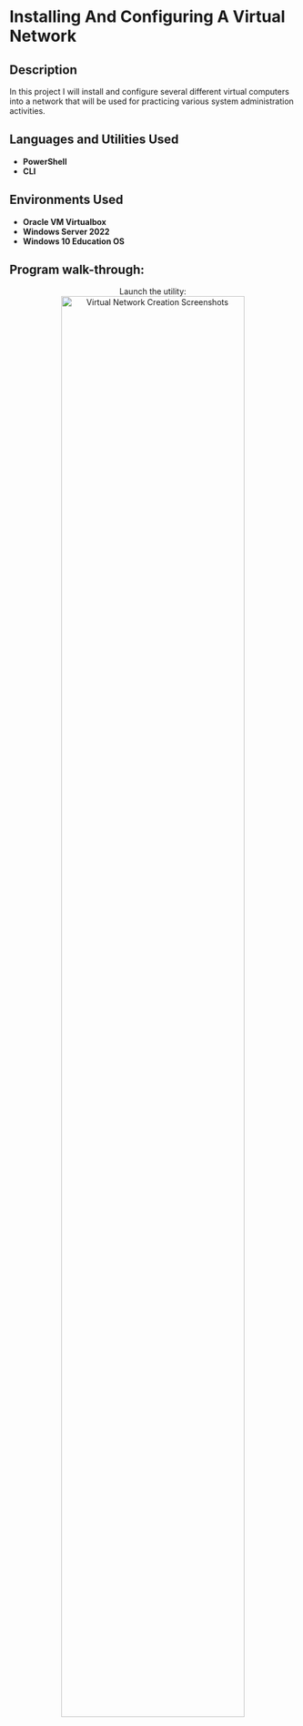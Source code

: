 <h1>Installing And Configuring A Virtual Network</h1>


<h2>Description</h2>
In this project I will install and configure several different virtual
computers into a network that will be used for practicing various system administration activities.
<br />


<h2>Languages and Utilities Used</h2>

- <b>PowerShell</b>
- <b>CLI</b> 

<h2>Environments Used </h2>

- <b>Oracle VM Virtualbox</b>
- <b>Windows Server 2022</b>
- <b>Windows 10 Education OS</b>

<h2>Program walk-through:</h2>

<p align="center">
Launch the utility: <br/>
<img src="[https://i.imgur.com/62TgaWL.png](https://github.com/jamshaidsyed/VirtualMachines/blob/main/annotated-Screenshotsproject3-JS.docx.pdf)" height="80%" width="80%" alt="Virtual Network Creation Screenshots"/>
<br />


<!--
 ```diff
- text in red
+ text in green
! text in orange
# text in gray
@@ text in purple (and bold)@@
```
--!>
